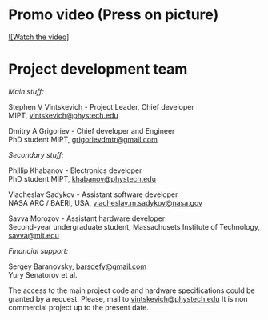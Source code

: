 # Promo video (Press on picture)
[![Watch the video]](https://drive.google.com/file/d/1Is4h7oYJsJo766uNBcOIo9cVRNqc3fnH/view?usp=sharing)

# Project development team
*Main stuff:*

Stephen V Vintskevich - Project Leader, Chief developer\
MIPT, vintskevich@phystech.edu

Dmitry A Grigoriev - Chief developer and Engineer\
PhD student MIPT, grigorievdmtr@gmail.com

*Secondary stuff:*

Phillip Khabanov - Electronics developer\
PhD student MIPT, khabanov@phystech.edu

Viacheslav Sadykov - Assistant software developer\
NASA ARC / BAERI, USA, viacheslav.m.sadykov@nasa.gov

Savva Morozov - Assistant hardware developer\
Second-year undergraduate  student, Massachusets Institute of Technology, savva@mit.edu

*Financial support:*

Sergey Baranovsky, barsdefy@gmail.com\
Yury Senatorov et al.

The access to the main project code and hardware specifications could be granted by a request. Please, mail to vintskevich@phystech.edu
It is non commercial project up to the present date.
